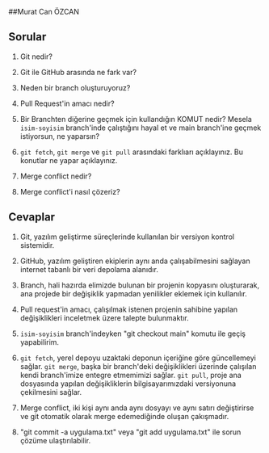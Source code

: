 ##Murat Can ÖZCAN

## Sorular

1. Git nedir?

2. Git ile GitHub arasında ne fark var?

3. Neden bir branch oluşturuyoruz?

4. Pull Request'in amacı nedir?

5. Bir Branchten diğerine geçmek için kullandığın KOMUT nedir? Mesela `isim-soyisim` branch'inde çalıştığını hayal et ve main branch'ine geçmek istiyorsun, ne yaparsın?

6. `git fetch`, `git merge` ve `git pull` arasındaki farklıarı açıklayınız. Bu konutlar ne yapar açıklayınız.

7. Merge conflict nedir?

8. Merge conflict'i nasıl çözeriz?

## Cevaplar

1. Git, yazılım geliştirme süreçlerinde kullanılan bir versiyon kontrol sistemidir.

2. GitHub, yazılım geliştiren ekiplerin aynı anda çalışabilmesini sağlayan internet tabanlı bir veri depolama alanıdır.

3. Branch, hali hazırda elimizde bulunan bir projenin kopyasını oluşturarak, ana projede bir değişiklik yapmadan yenilikler eklemek için kullanılır.

4. Pull request'in amacı, çalışılmak istenen projenin sahibine yapılan değişiklikleri inceletmek üzere talepte bulunmaktır.

5. `isim-soyisim` branch'indeyken "git checkout main" komutu ile geçiş yapabilirim.

6. `git fetch`, yerel depoyu uzaktaki deponun içeriğine göre güncellemeyi sağlar.
`git merge`, başka bir branch'deki değişiklikleri üzerinde çalışılan kendi branch'imize entegre etmemimizi sağlar.
`git pull`, proje ana dosyasında yapılan değişikliklerin bilgisayarımızdaki versiyonuna çekilmesini sağlar.

7. Merge conflict, iki kişi aynı anda aynı dosyayı ve aynı satırı değiştirirse ve git otomatik olarak merge edemediğinde oluşan çakışmadır.

8. "git commit -a uygulama.txt" veya "git add uygulama.txt" ile sorun çözüme ulaştırılabilir.
